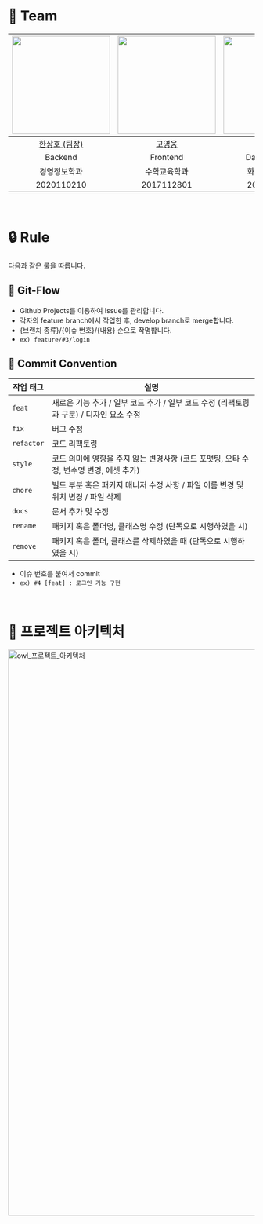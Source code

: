 # 🦉 Team
|<img src="https://github.com/bbbang105.png" width="200" height="200" />|<img src="https://github.com/UniverseDolphin.png" width="200" height="200" />|<img src="https://github.com/nanaono.png" width="200" height="200" />|
|:---:|:---:|:---:|
|[한상호 (팀장)](https://github.com/bbbang105)|[고영웅](https://github.com/UniverseDolphin)|[양나은](https://github.com/nanaono)|
|Backend|Frontend|Data Modeling|
|경영정보학과|수학교육학과|화공생물공학과|
|2020110210|2017112801|2018112284|

<br>

# 🔒 Rule 
다음과 같은 룰을 따릅니다.

## 🔀 Git-Flow 
- Github Projects를 이용하여 Issue를 관리합니다.
- 각자의 feature branch에서 작업한 후, develop branch로 merge합니다.
- {브랜치 종류}/{이슈 번호}/{내용} 순으로 작명합니다.
- `ex) feature/#3/login`

## 💬 Commit Convention
|작업 태그|설명|
|------|---|
|`feat`|새로운 기능 추가 / 일부 코드 추가 / 일부 코드 수정 (리팩토링과 구분) / 디자인 요소 수정|
|`fix`|버그 수정|
|`refactor`|코드 리팩토링|
|`style`|코드 의미에 영향을 주지 않는 변경사항 (코드 포맷팅, 오타 수정, 변수명 변경, 에셋 추가)|
|`chore`|빌드 부분 혹은 패키지 매니저 수정 사항 / 파일 이름 변경 및 위치 변경 / 파일 삭제|
|`docs`|문서 추가 및 수정|
|`rename`|패키지 혹은 폴더명, 클래스명 수정 (단독으로 시행하였을 시)|
|`remove`|패키지 혹은 폴더, 클래스를 삭제하였을 때 (단독으로 시행하였을 시)|

- 이슈 번호를 붙여서 commit
- `ex) #4 [feat] : 로그인 기능 구현`

<br>

# 🏰 프로젝트 아키텍처

<img width="1154" alt="owl_프로젝트_아키텍처" src="https://github.com/CSID-DGU/2024-1-SCS4031-01-owl-4/assets/113084292/e4b49fea-5b68-4657-82a0-4f0990e20868">

<br>

